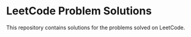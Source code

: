 # LeetCode Problem Solutions
This repository contains solutions for the problems solved on LeetCode.
